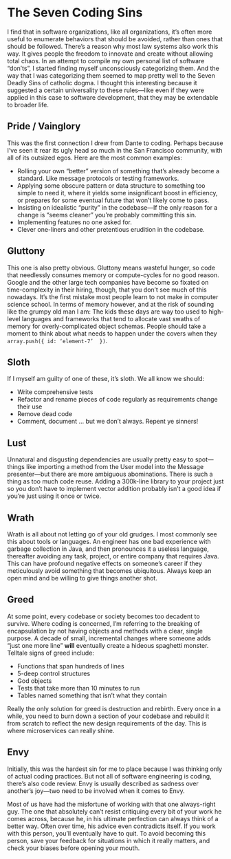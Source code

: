 # The Seven Coding Sins

I find that in software organizations, like all organizations, it’s often more useful to enumerate behaviors that should be avoided, rather than ones that should be followed. There’s a reason why most law systems also work this way. It gives people the freedom to innovate and create without allowing total chaos.
In an attempt to compile my own personal list of software “don’ts”, I started finding myself unconsciously categorizing them. And the way that I was categorizing them seemed to map pretty well to the Seven Deadly Sins of catholic dogma. I thought this interesting because it suggested a certain universality to these rules—like even if they were applied in this case to software development, that they may be extendable to broader life.

## Pride / Vainglory
This was the first connection I drew from Dante to coding. Perhaps because I’ve seen it rear its ugly head so much in the San Francisco community, with all of its outsized egos. Here are the most common examples:
* Rolling your own “better” version of something that’s already become a standard. Like message protocols or testing frameworks.
* Applying some obscure pattern or data structure to something too simple to need it, where it yields some insignificant boost in efficiency, or prepares for some eventual future that won’t likely come to pass.
* Insisting on idealistic “purity” in the codebase—If the only reason for a change is “seems cleaner” you’re probably committing this sin.
* Implementing features no one asked for.
* Clever one-liners and other pretentious erudition in the codebase.

## Gluttony
This one is also pretty obvious. Gluttony means wasteful hunger, so code that needlessly consumes memory or compute-cycles for no good reason. Google and the other large tech companies have become so fixated on time-complexity in their hiring, though, that you don’t see much of this nowadays. It’s the first mistake most people learn to not make in computer science school. In terms of memory however, and at the risk of sounding like the grumpy old man I am: The kids these days are way too used to high-level languages and frameworks that tend to allocate vast swaths of memory for overly-complicated object schemas. People should take a moment to think about what needs to happen under the covers when they `array.push({ id: ‘element-7’  })`.

## Sloth
If I myself am guilty of one of these, it’s sloth. We all know we should:
* Write comprehensive tests
* Refactor and rename pieces of code regularly as requirements change their use
* Remove dead code
* Comment, document
… but we don’t always. Repent ye sinners!

## Lust
Unnatural and disgusting dependencies are usually pretty easy to spot—things like importing a method from the User model into the Message presenter—but there are more ambiguous abominations. There is such a thing as too much code reuse. Adding a 300k-line library to your project just so you don’t have to implement vector addition probably isn’t a good idea if you’re just using it once or twice.

## Wrath
Wrath is all about not letting go of your old grudges. I most commonly see this about tools or languages. An engineer has one bad experience with garbage collection in Java, and then pronounces it a useless language, thereafter avoiding any task, project, or entire company that requires Java. This can have profound negative effects on someone’s career if they meticulously avoid something that becomes ubiquitous. Always keep an open mind and be willing to give things another shot.

## Greed
At some point, every codebase or society becomes too decadent to survive. Where coding is concerned, I’m referring to the breaking of encapsulation by not having objects and methods with a clear, single purpose. A decade of small, incremental changes where someone adds “just one more line” **will** eventually create a hideous spaghetti monster. Telltale signs of greed include:
* Functions that span hundreds of lines
* 5-deep control structures
* God objects
* Tests that take more than 10 minutes to run
* Tables named something that isn’t what they contain

Really the only solution for greed is destruction and rebirth. Every once in a while, you need to burn down a section of your codebase and rebuild it from scratch to reflect the new design requirements of the day. This is where microservices can really shine.

## Envy
Initially, this was the hardest sin for me to place because I was thinking only of actual coding practices. But not all of software engineering is coding, there’s also code review. Envy is usually described as sadness over another’s joy—two need to be involved when it comes to Envy. 

Most of us have had the misfortune of working with that one always-right guy. The one that absolutely can’t resist critiquing every bit of your work he comes across, because he, in his ultimate perfection can always think of a better way. Often over time, his advice even contradicts itself. If you work with this person, you’ll eventually have to quit. To avoid becoming this person, save your feedback for situations in which it really matters, and check your biases before opening your mouth.
